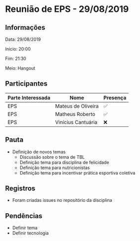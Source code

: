 # Reunião de EPS - 29/08/2019

## Informações

Data: 29/08/2019

Início: 20:00

Fim: 21:30

Meio: Hangout

## Participantes

|Parte Interessada|Nome|Presença|
|-----------------|----|--------|
|EPS|Mateus de Oliveira| :white_check_mark:|
|EPS|Matheus Roberto| :white_check_mark:|
|EPS|Vinícius Cantuária| :x:|

## Pauta

* Definição de novos temas
    * Discussão sobre o tema de TBL
    * Definição tema para disciplina de felicidade
    * Definição tema para nutricionistas
    * Definição tema para incentivar prática esportiva coletiva


## Registros

* Foram criadas issues no repositório da disciplina

## Pendências

* Definir tema
* Definir tecnologia